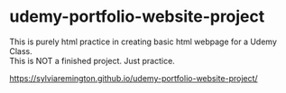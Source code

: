 # udemy-portfolio-website-project
This is purely html practice in creating basic html webpage for a Udemy Class. <br> This is NOT a finished project. Just practice.

https://sylviaremington.github.io/udemy-portfolio-website-project/
